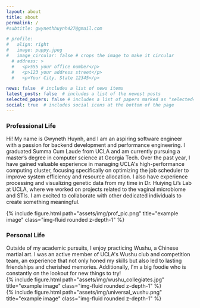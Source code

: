 ```yaml
---
layout: about
title: about
permalink: /
#subtitle: gwynethhuynh427@gmail.com

# profile:
#   align: right
#   image: puppy.jpeg
#   image_circular: false # crops the image to make it circular
  # address: >
  #   <p>555 your office number</p>
  #   <p>123 your address street</p>
  #   <p>Your City, State 12345</p>

news: false  # includes a list of news items
latest_posts: false  # includes a list of the newest posts
selected_papers: false # includes a list of papers marked as "selected={true}"
social: true  # includes social icons at the bottom of the page
---
```


### Professional Life
Hi! My name is Gwyneth Huynh, and I am an aspiring software engineer with a passion for backend development and performance engineering. I graduated Summa Cum Laude from UCLA and am currently pursuing a master’s degree in computer science at Georgia Tech. Over the past year, I have gained valuable experience in managing UCLA's high-performance computing cluster, focusing specifically on optimizing the job scheduler to improve system efficiency and resource allocation. I also have experience processing and visualizing genetic data from my time in Dr. Huiying Li’s Lab at UCLA, where we worked on projects related to the vaginal microbiome and STIs. I am excited to collaborate with other dedicated individuals to create something meaningful.

<div class="row">
    <div class="col-sm mt-3 mt-md-0">
        {% include figure.html path="assets/img/prof_pic.png" title="example image" class="img-fluid rounded z-depth-1" %}
    </div>
</div>


### Personal Life
<div class="row">

</div>
Outside of my academic pursuits, I enjoy practicing Wushu, a Chinese martial art. I was an active member of UCLA's Wushu club and competition team, an experience that not only honed my skills but also led to lasting friendships and cherished memories. Additionally, I'm a big foodie who is constantly on the lookout for new things to try!
<div class="row">
    <div class="col-sm mt-3 mt-md-0">
        {% include figure.html path="assets/img/wushu_collegiates.jpg" title="example image" class="img-fluid rounded z-depth-1" %}
    </div>
</div>
<div class="row">
    <div class="col-sm mt-3 mt-md-0">
        {% include figure.html path="assets/img/universal_wushu.png" title="example image" class="img-fluid rounded z-depth-1" %}
    </div>
</div>